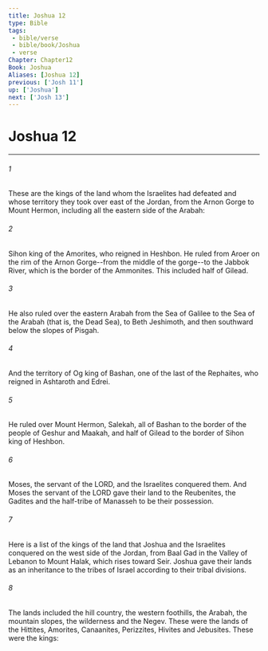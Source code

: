 ```yaml
---
title: Joshua 12
type: Bible
tags:
 - bible/verse
 - bible/book/Joshua
 - verse
Chapter: Chapter12
Book: Joshua
Aliases: [Joshua 12]
previous: ['Josh 11']
up: ['Joshua']
next: ['Josh 13']
---
```

# Joshua 12

***


###### 1 
These are the kings of the land whom the Israelites had defeated and whose territory they took over east of the Jordan, from the Arnon Gorge to Mount Hermon, including all the eastern side of the Arabah: 

###### 2 
Sihon king of the Amorites, who reigned in Heshbon. He ruled from Aroer on the rim of the Arnon Gorge--from the middle of the gorge--to the Jabbok River, which is the border of the Ammonites. This included half of Gilead. 

###### 3 
He also ruled over the eastern Arabah from the Sea of Galilee to the Sea of the Arabah (that is, the Dead Sea), to Beth Jeshimoth, and then southward below the slopes of Pisgah. 

###### 4 
And the territory of Og king of Bashan, one of the last of the Rephaites, who reigned in Ashtaroth and Edrei. 

###### 5 
He ruled over Mount Hermon, Salekah, all of Bashan to the border of the people of Geshur and Maakah, and half of Gilead to the border of Sihon king of Heshbon. 

###### 6 
Moses, the servant of the LORD, and the Israelites conquered them. And Moses the servant of the LORD gave their land to the Reubenites, the Gadites and the half-tribe of Manasseh to be their possession. 

###### 7 
Here is a list of the kings of the land that Joshua and the Israelites conquered on the west side of the Jordan, from Baal Gad in the Valley of Lebanon to Mount Halak, which rises toward Seir. Joshua gave their lands as an inheritance to the tribes of Israel according to their tribal divisions. 

###### 8 
The lands included the hill country, the western foothills, the Arabah, the mountain slopes, the wilderness and the Negev. These were the lands of the Hittites, Amorites, Canaanites, Perizzites, Hivites and Jebusites. These were the kings: 
